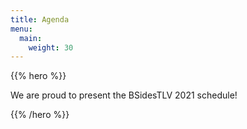 ```yaml
---
title: Agenda
menu:
  main:
    weight: 30
---
```


{{% hero %}}

We are proud to present the BSidesTLV 2021 schedule!

{{% /hero %}}
